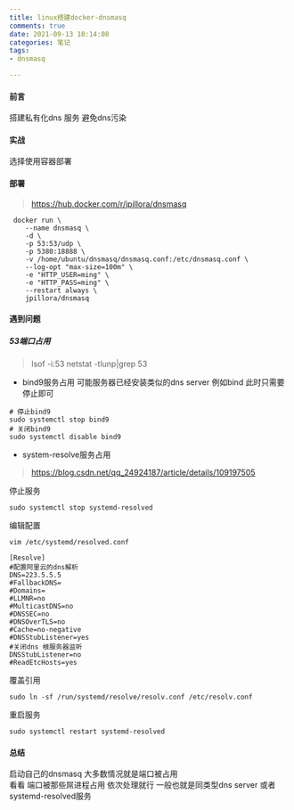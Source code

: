 ```yaml
---
title: linux搭建docker-dnsmasq 
comments: true 
date: 2021-09-13 10:14:08 
categories: 笔记 
tags:
- dnsmasq

---
```


#### 前言

搭建私有化dns 服务 避免dns污染

#### 实战

选择使用容器部署

#### 部署

> https://hub.docker.com/r/jpillora/dnsmasq

```shell
 docker run \
    --name dnsmasq \
    -d \
    -p 53:53/udp \
    -p 5380:18888 \
    -v /home/ubuntu/dnsmasq/dnsmasq.conf:/etc/dnsmasq.conf \
    --log-opt "max-size=100m" \
    -e "HTTP_USER=ming" \
    -e "HTTP_PASS=ming" \
    --restart always \
    jpillora/dnsmasq
```

#### 遇到问题
##### 53端口占用
> lsof -i:53
> netstat -tlunp|grep 53
* bind9服务占用
可能服务器已经安装类似的dns server  例如bind
此时只需要停止即可
```shell
# 停止bind9
sudo systemctl stop bind9
# 关闭bind9 
sudo systemctl disable bind9 
```
* system-resolve服务占用 
>https://blog.csdn.net/qq_24924187/article/details/109197505

停止服务  
```shell
sudo systemctl stop systemd-resolved

```

编辑配置  
```shell
vim /etc/systemd/resolved.conf
```
```text
[Resolve]
#配置阿里云的dns解析    
DNS=223.5.5.5
#FallbackDNS=
#Domains=
#LLMNR=no
#MulticastDNS=no
#DNSSEC=no
#DNSOverTLS=no
#Cache=no-negative
#DNSStubListener=yes
#关闭dns 根服务器监听 
DNSStubListener=no
#ReadEtcHosts=yes
```

覆盖引用     
```shell
sudo ln -sf /run/systemd/resolve/resolv.conf /etc/resolv.conf
```

重启服务
```shell
sudo systemctl restart systemd-resolved 
```

#### 总结
启动自己的dnsmasq  大多数情况就是端口被占用  
看看 端口被那些屌进程占用 依次处理就行 
一般也就是同类型dns server  或者 systemd-resolved服务 